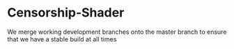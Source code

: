 # Censorship-Shader  
We merge working development branches onto the master branch to ensure that we have a stable build at all times


